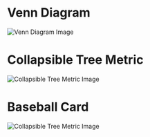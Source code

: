 #  Venn Diagram
![Venn Diagram Image](https://github.mlbam.net/EIS/eis-looker-custom-visualizations/blob/master/venn_diagram/venn_diagram.png)

#  Collapsible Tree Metric
![Collapsible Tree Metric Image](https://github.mlbam.net/EIS/eis-looker-custom-visualizations/blob/master/collapsible_tree_metric/collapsible_tree_metric.PNG)

#  Baseball Card
![Collapsible Tree Metric Image](https://github.mlbam.net/EIS/eis-looker-custom-visualizations/blob/master/baseball_card/baseball_card.png)
